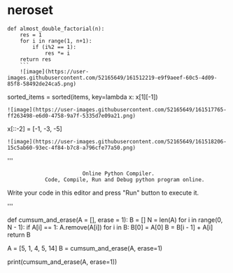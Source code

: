 # neroset
```
def almost_double_factorial(n):
    res = 1
    for i in range(1, n+1):
        if (i%2 == 1):
            res *= i
    return res
    ```
    ![image](https://user-images.githubusercontent.com/52165649/161512219-e9f9aeef-60c5-4d09-85f8-58492de24ca5.png)
```
sorted_items = sorted(items, key=lambda x: x[1][-1])
```
![image](https://user-images.githubusercontent.com/52165649/161517765-ff263498-e6d0-4758-9a7f-5335d7e09a21.png)
```
x[::-2] = [-1, -3, -5]
```
![image](https://user-images.githubusercontent.com/52165649/161518206-15c5ab60-93ec-4f84-b7c8-a796cfe77a50.png)

```
'''

                            Online Python Compiler.
                Code, Compile, Run and Debug python program online.
Write your code in this editor and press "Run" button to execute it.

'''


def cumsum_and_erase(A = [], erase = 1):
    B = []
    N = len(A)
    for i in range(0, N - 1):
        if A[i] == 1:
            A.remove(A[i])
        for i in B:
            B[0] = A[0]
            B = B[i - 1] + A[i]
    return B

A = [5, 1, 4, 5, 14]
B = cumsum_and_erase(A, erase=1)



print(cumsum_and_erase(A, erase=1))
```
